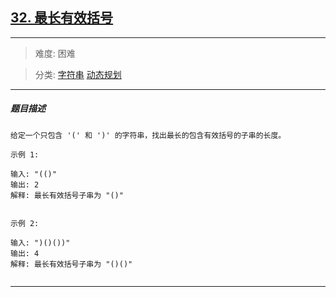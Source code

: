## [32. 最长有效括号](https://leetcode-cn.com/problems/longest-valid-parentheses/)

---

> 难度: 困难

> 分类:  [字符串](https://leetcode-cn.com/tag/string/)  [动态规划](https://leetcode-cn.com/tag/dynamic-programming/) 

---

##### 题目描述

```
给定一个只包含 '(' 和 ')' 的字符串，找出最长的包含有效括号的子串的长度。

示例 1:

输入: "(()"
输出: 2
解释: 最长有效括号子串为 "()"


示例 2:

输入: ")()())"
输出: 4
解释: 最长有效括号子串为 "()()"


```

---
